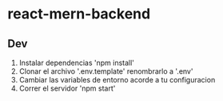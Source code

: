 # react-mern-backend

## Dev

1. Instalar dependencias 'npm install'
2. Clonar el archivo '.env.template'  renombrarlo a '.env'
3. Cambiar las variables de entorno  acorde a tu configuracion
4. Correr el servidor 'npm start'